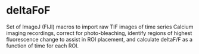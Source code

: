# deltaFoF
Set of ImageJ (FIJI) macros to import raw TIF images of time series Calcium imaging recordings, correct for photo-bleaching, identify regions of highest fluorescence change to assist in ROI placement, and calculate deltaF/F as a function of time for each ROI.
